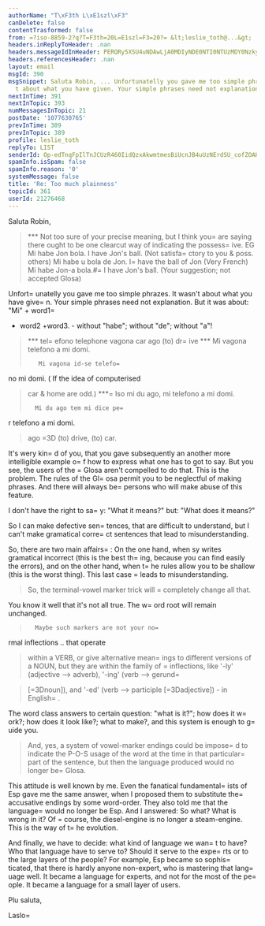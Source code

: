 ```yaml
---
authorName: "T\xF3th L\xE1szl\xF3"
canDelete: false
contentTrasformed: false
from: =?iso-8859-2?q?T=F3th=20L=E1szl=F3=20?= &lt;leslie_toth@...&gt;
headers.inReplyToHeader: .nan
headers.messageIdInHeader: PERQRy5XSU4uNDAwLjA0MDIyNDE0NTI0NTUzMDY0NzkyMTRAZHJvdHBvc3RhLmh1Pg==
headers.referencesHeader: .nan
layout: email
msgId: 390
msgSnippet: Saluta Robin, ... Unfortunatelly you gave me too simple phrazes. It wasn
  t about what you have given. Your simple phrases need not explanation. But it was
nextInTime: 391
nextInTopic: 393
numMessagesInTopic: 21
postDate: '1077630765'
prevInTime: 389
prevInTopic: 389
profile: leslie_toth
replyTo: LIST
senderId: Op-edTnqFpIlTnJCUzR460IidQzxAkwmtmesBiUcnJB4uUzNErdSU_cofZOAHG8czSlEo-LnSm064v8pfHctxezGJZZuPOjLWxfdCrX0VPMDlbqP3zGPtktgu8RJA14ZcbMEznf0G5uX
spamInfo.isSpam: false
spamInfo.reason: '0'
systemMessage: false
title: 'Re: Too much plainness'
topicId: 361
userId: 21276468
---
```


Saluta Robin,

> ***  Not too sure of your precise meaning, but I think you=
 are saying there 
> ought to be one clearcut way of indicating the possess=
ive.
>       EG  Mi habe Jon bola.       I have Jon's ball.    (Not satisfa=
ctory 
> to you & poss. others) 
>              Mi habe u bola de Jon.    I=
 have the ball of Jon   (Very
> French)
>              Mi habe Jon-a bola.#=
       I have Jon's ball.  (Your 
> suggestion; not accepted Glosa)

Unfort=
unatelly you gave me too simple phrazes.
It wasn't about what you have give=
n.
Your simple phrases need not explanation.
But it was about: "Mi" + word1=
 + word2 +word3. -  without "habe"; without "de"; without "a"! 

> ***  tel=
efono     telephone
>        vagona      car
>        ago           (to) dr=
ive
> ***  Mi vagona telefono a mi domi.
> 
>        Mi vagona id-se telefo=
no mi domi.    ( If the idea of computerised 
> car & home are odd.)
 > ***=
  Iso mi du ago, mi telefono a mi domi.
> 
>       Mi du ago tem mi dice pe=
r telefono a mi domi.
> 
>    ago  =3D (to) drive, (to) car.

It's wery kin=
d of you, that you gave subsequently an another more intelligible example o=
f how to express what one has to got to say.
But you see, the users of the =
Glosa aren't compelled to do that. This is the problem. The rules of the Gl=
osa permit you to be neglectful of making phrases. And there will always be=
 persons who will make abuse of this feature.

I don't have the right to sa=
y:
"What it means?"
but:
"What does it means?"

So I can make defective sen=
tences, that are difficult to understand, but I can't make gramatical corre=
ct sentences that lead to misunderstanding.

So, there are two main affairs=
:
On the one hand, when sy writes gramatical incorrect (this is the best th=
ing, because you can find easily the errors), and on the other hand, when t=
he rules allow you to be shallow (this is the worst thing). This last case =
leads to misunderstanding.
 
> So, the 
> terminal-vowel marker trick will =
completely change all that.

You know it well that it's not all true. The w=
ord root will remain unchanged.

>       Maybe such markers are not your no=
rmal inflections .. that operate 
> within a VERB, or give alternative mean=
ings to different versions of a 
> NOUN, but they are within the family of
=
>   inflections, like '-ly' (adjective --> adverb), '-ing' (verb --> gerund=
 
> [=3Dnoun]), and '-ed' (verb --> participle [=3Dadjective]) - in English=
.

The word class answers to certain question: "what is it?"; how does it w=
ork?; how does it look like?; what to make?, and this system is enough to g=
uide you.

>  And, yes, a system of vowel-marker endings could 
> be impose=
d to indicate the P-O-S usage of the word at the time in that 
> particular=
 part of the sentence, but then the language produced would no 
> longer be=
 Glosa. 

This attitude is well known by me. Even the fanatical fundamental=
ists of Esp gave me the same answer, when I proposed them to substitute the=
 accusative endings by some word-order. They also told me that the language=
 would no longer be Esp. And I answered: So what? What is wrong in it? 
Of =
course, the diesel-engine is no longer a steam-engine. This is the way of t=
he evolution.

And finally, we have to decide: what kind of language we wan=
t to have? 
Who that language have to serve to? Should it serve to the expe=
rts or to the large layers of the people?
For example, Esp became so sophis=
ticated, that there is hardly anyone non-expert, who is mastering that lang=
uage well. It became a language for experts, and not for the most of the pe=
ople. It became a language for a small layer of users.


Plu saluta,

Laslo=




